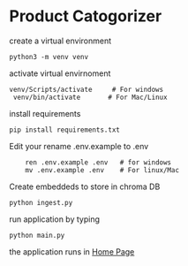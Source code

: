 # Product Catogorizer


 create a virtual environment
 
    python3 -m venv venv


activate virtual envirnoment

    venv/Scripts/activate     # For windows
     venv/bin/activate       # For Mac/Linux

install requirements

    pip install requirements.txt

Edit your rename .env.example to .env

        ren .env.example .env   # for windows
        mv .env.example .env    # For linux/Mac

Create embeddeds to store in chroma DB

    python ingest.py

run application by typing

    python main.py

the application runs in <a href="http://localhost:10000/">Home Page</a>
